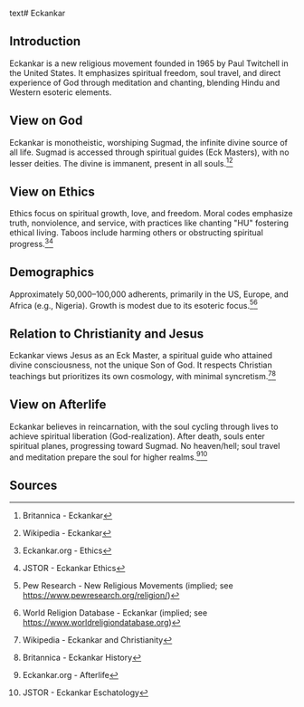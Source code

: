 text# Eckankar
## Introduction
Eckankar is a new religious movement founded in 1965 by Paul Twitchell in the United States. It emphasizes spiritual freedom, soul travel, and direct experience of God through meditation and chanting, blending Hindu and Western esoteric elements.
## View on God
Eckankar is monotheistic, worshiping Sugmad, the infinite divine source of all life. Sugmad is accessed through spiritual guides (Eck Masters), with no lesser deities. The divine is immanent, present in all souls.[^41][^42]
## View on Ethics
Ethics focus on spiritual growth, love, and freedom. Moral codes emphasize truth, nonviolence, and service, with practices like chanting "HU" fostering ethical living. Taboos include harming others or obstructing spiritual progress.[^43][^44]
## Demographics
Approximately 50,000–100,000 adherents, primarily in the US, Europe, and Africa (e.g., Nigeria). Growth is modest due to its esoteric focus.[^45][^46]
## Relation to Christianity and Jesus
Eckankar views Jesus as an Eck Master, a spiritual guide who attained divine consciousness, not the unique Son of God. It respects Christian teachings but prioritizes its own cosmology, with minimal syncretism.[^47][^48]
## View on Afterlife
Eckankar believes in reincarnation, with the soul cycling through lives to achieve spiritual liberation (God-realization). After death, souls enter spiritual planes, progressing toward Sugmad. No heaven/hell; soul travel and meditation prepare the soul for higher realms.[^49][^50]
## Sources
[^41]: Britannica - Eckankar[](https://www.britannica.com/topic/Eckankar)
[^42]: Wikipedia - Eckankar[](https://en.wikipedia.org/wiki/Eckankar)
[^43]: Eckankar.org - Ethics[](https://www.eckankar.org/ethics)
[^44]: JSTOR - Eckankar Ethics[](https://www.jstor.org/stable/3260529)
[^45]: Pew Research - New Religious Movements (implied; see https://www.pewresearch.org/religion/)
[^46]: World Religion Database - Eckankar (implied; see https://www.worldreligiondatabase.org)
[^47]: Wikipedia - Eckankar and Christianity[](https://en.wikipedia.org/wiki/Eckankar#Christianity)
[^48]: Britannica - Eckankar History[](https://www.britannica.com/topic/Eckankar)
[^49]: Eckankar.org - Afterlife[](https://www.eckankar.org/afterlife)
[^50]: JSTOR - Eckankar Eschatology[](https://www.jstor.org/stable/3260530)
